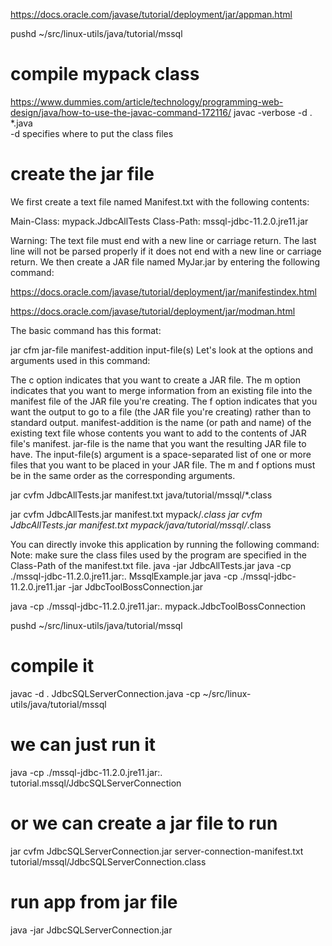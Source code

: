 https://docs.oracle.com/javase/tutorial/deployment/jar/appman.html

pushd ~/src/linux-utils/java/tutorial/mssql
# compile mypack class
https://www.dummies.com/article/technology/programming-web-design/java/how-to-use-the-javac-command-172116/
javac -verbose -d . *.java  
-d specifies where to put the class files
# create the jar file
We first create a text file named Manifest.txt with the following contents:

Main-Class: mypack.JdbcAllTests
Class-Path: mssql-jdbc-11.2.0.jre11.jar

Warning: The text file must end with a new line or carriage return. The last line will not be parsed properly if it does not end with a new line or carriage return.
We then create a JAR file named MyJar.jar by entering the following command:

https://docs.oracle.com/javase/tutorial/deployment/jar/manifestindex.html

https://docs.oracle.com/javase/tutorial/deployment/jar/modman.html

The basic command has this format:

jar cfm jar-file manifest-addition input-file(s)
Let's look at the options and arguments used in this command:

The c option indicates that you want to create a JAR file.
The m option indicates that you want to merge information from an existing file into the manifest file of the JAR file you're creating.
The f option indicates that you want the output to go to a file (the JAR file you're creating) rather than to standard output.
manifest-addition is the name (or path and name) of the existing text file whose contents you want to add to the contents of JAR file's manifest.
jar-file is the name that you want the resulting JAR file to have.
The input-file(s) argument is a space-separated list of one or more files that you want to be placed in your JAR file.
The m and f options must be in the same order as the corresponding arguments.

jar cvfm JdbcAllTests.jar manifest.txt java/tutorial/mssql/*.class

jar cvfm JdbcAllTests.jar manifest.txt mypack/*.class
jar cvfm JdbcAllTests.jar manifest.txt mypack/java/tutorial/mssql/*.class

You can directly invoke this application by running the following command:
Note: make sure the class files used by the program are specified in the Class-Path of the manifest.txt file.
java -jar JdbcAllTests.jar
java -cp ./mssql-jdbc-11.2.0.jre11.jar:. MssqlExample.jar
java -cp ./mssql-jdbc-11.2.0.jre11.jar -jar JdbcToolBossConnection.jar


java -cp ./mssql-jdbc-11.2.0.jre11.jar:. mypack.JdbcToolBossConnection


pushd ~/src/linux-utils/java/tutorial/mssql
# compile it
javac -d . JdbcSQLServerConnection.java -cp ~/src/linux-utils/java/tutorial/mssql
# we can just run it
java -cp ./mssql-jdbc-11.2.0.jre11.jar:. tutorial.mssql/JdbcSQLServerConnection
# or we can create a jar file to run
jar cvfm JdbcSQLServerConnection.jar server-connection-manifest.txt tutorial/mssql/JdbcSQLServerConnection.class
# run app from jar file
java -jar JdbcSQLServerConnection.jar